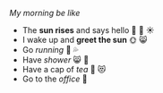 *My morning be like*
- The **sun rises** and says hello :house_with_garden: :eyes: :sunny:
- I wake up and __greet the sun__ :sun_with_face: :smile_cat:
- Go _running_ :runner: :sweat_drops:
- Have _shower_ :smile_cat: :shower:
- Have a cap of _tea_ :tea: :heart_eyes_cat:
- Go to the _office_ :office:
